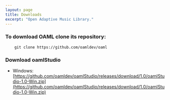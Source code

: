 ```yaml
---
layout: page
title: Downloads
excerpt: "Open Adaptive Music Library."
---
```



### To download OAML clone its repository:

```
	git clone https://github.com/oamldev/oaml
```


### Download oamlStudio


* Windows: [https://github.com/oamldev/oamlStudio/releases/download/1.0/oamlStudio-1.0-Win.zip](https://github.com/oamldev/oamlStudio/releases/download/1.0/oamlStudio-1.0-Win.zip)

